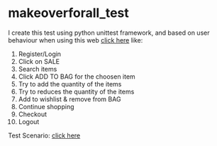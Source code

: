 # makeoverforall_test

I create this test using python unittest framework, and based on user behaviour when using this web [click here](https://www.makeoverforall.com/) like:
  1. Register/Login
  2. Click on SALE
  3. Search items
  4. Click ADD TO BAG for the choosen item
  5. Try to add the quantity of the items
  6. Try to reduces the quantity of the items
  7. Add to wishlist & remove from BAG
  8. Continue shopping 
  9. Checkout
  10. Logout

Test Scenario: [click here](https://docs.google.com/spreadsheets/d/1FdXLLkFK4r2kYGt2_q1oyTdkIeiW2r3Ka0cQqqS9Buo/edit?usp=sharing)
